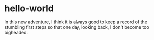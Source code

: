 # hello-world
In this new adventure, I think it is always good to keep a record of the stumbling first steps so that one day, looking back, I don't become too bigheaded.
